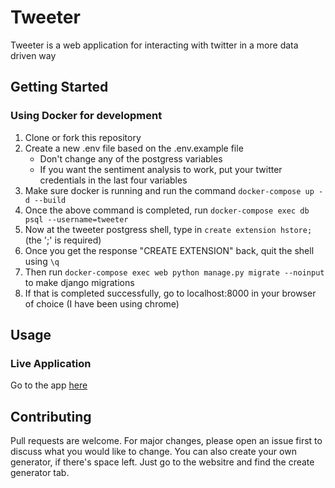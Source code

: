 # Tweeter

Tweeter is a web application for interacting with twitter in a more data driven way

## Getting Started

### Using Docker for development
1. Clone or fork this repository
2. Create a new .env file based on the .env.example file
   - Don't change any of the postgress variables
   - If you want the sentiment analysis to work, put your twitter credentials in the last four variables
2. Make sure docker is running and run the command `docker-compose up -d --build`
3. Once the above command is completed, run `docker-compose exec db psql --username=tweeter`
4. Now at the tweeter postgress shell, type in `create extension hstore;` (the ';' is required)
5. Once you get the response "CREATE EXTENSION" back, quit the shell using `\q`
6. Then run `docker-compose exec web python manage.py migrate --noinput` to make django migrations
7. If that is completed successfully, go to localhost:8000 in your browser of choice (I have been using chrome)

## Usage

### Live Application
Go to the app [here](https://tweeter-v2.herokuapp.com/)

## Contributing
Pull requests are welcome. For major changes, please open an issue first to discuss what you would like to change. 
You can also create your own generator, if there's space left. Just go to the websitre and find the create generator tab.
